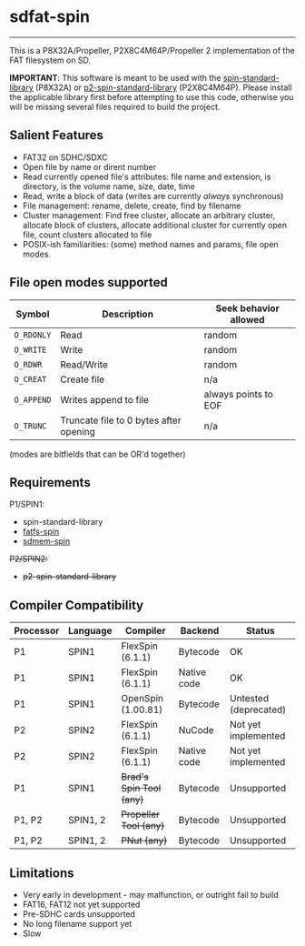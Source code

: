 # sdfat-spin
------------

This is a P8X32A/Propeller, P2X8C4M64P/Propeller 2 implementation of the FAT filesystem on SD.

**IMPORTANT**: This software is meant to be used with the [spin-standard-library](https://github.com/avsa242/spin-standard-library) (P8X32A) or [p2-spin-standard-library](https://github.com/avsa242/p2-spin-standard-library) (P2X8C4M64P). Please install the applicable library first before attempting to use this code, otherwise you will be missing several files required to build the project.

## Salient Features

* FAT32 on SDHC/SDXC
* Open file by name or dirent number
* Read currently opened file's attributes: file name and extension, is directory, is the volume name, size, date, time
* Read, write a block of data (writes are currently _always_ synchronous)
* File management: rename, delete, create, find by filename
* Cluster management: Find free cluster, allocate an arbitrary cluster, allocate block of clusters, allocate additional cluster for currently open file, count clusters allocated to file
* POSIX-ish familiarities: (some) method names and params, file open modes

## File open modes supported

| Symbol	| Description 					| Seek behavior allowed	|
|---------------|-----------------------------------------------|-----------------------|
| `O_RDONLY`	| Read 						| random               	|
| `O_WRITE`	| Write 					| random		|
| `O_RDWR`	| Read/Write 					| random		|
| `O_CREAT`	| Create file 					| n/a			|
| `O_APPEND`	| Writes append to file	 			| always points to EOF	|
| `O_TRUNC`	| Truncate file to 0 bytes after opening	| n/a			|

(modes are bitfields that can be OR'd together)

## Requirements

P1/SPIN1:
* spin-standard-library
* [fatfs-spin](https://github.com/avsa242/fatfs-spin)
* [sdmem-spin](https://github.com/avsa242/sdmem-spin)

~~P2/SPIN2:~~
* ~~p2-spin-standard-library~~

## Compiler Compatibility

| Processor | Language | Compiler                 | Backend     | Status                |
|-----------|----------|--------------------------|-------------|-----------------------|
| P1        | SPIN1    | FlexSpin (6.1.1)         | Bytecode    | OK                    |
| P1        | SPIN1    | FlexSpin (6.1.1)         | Native code | OK                    |
| P1        | SPIN1    | OpenSpin (1.00.81)       | Bytecode    | Untested (deprecated) |
| P2        | SPIN2    | FlexSpin (6.1.1)         | NuCode      | Not yet implemented   |
| P2        | SPIN2    | FlexSpin (6.1.1)         | Native code | Not yet implemented   |
| P1        | SPIN1    |~~Brad's Spin Tool (any)~~| Bytecode    | Unsupported           |
| P1, P2    | SPIN1, 2 |~~Propeller Tool (any)~~  | Bytecode    | Unsupported           |
| P1, P2    | SPIN1, 2 |~~PNut (any)~~            | Bytecode    | Unsupported           |

## Limitations

* Very early in development - may malfunction, or outright fail to build
* FAT16, FAT12 not yet supported
* Pre-SDHC cards unsupported
* No long filename support yet
* Slow
